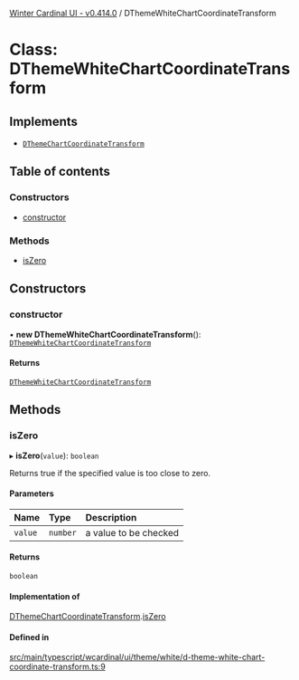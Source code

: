 [Winter Cardinal UI - v0.414.0](../index.md) / DThemeWhiteChartCoordinateTransform

# Class: DThemeWhiteChartCoordinateTransform

## Implements

- [`DThemeChartCoordinateTransform`](../interfaces/DThemeChartCoordinateTransform.md)

## Table of contents

### Constructors

- [constructor](DThemeWhiteChartCoordinateTransform.md#constructor)

### Methods

- [isZero](DThemeWhiteChartCoordinateTransform.md#iszero)

## Constructors

### constructor

• **new DThemeWhiteChartCoordinateTransform**(): [`DThemeWhiteChartCoordinateTransform`](DThemeWhiteChartCoordinateTransform.md)

#### Returns

[`DThemeWhiteChartCoordinateTransform`](DThemeWhiteChartCoordinateTransform.md)

## Methods

### isZero

▸ **isZero**(`value`): `boolean`

Returns true if the specified value is too close to zero.

#### Parameters

| Name | Type | Description |
| :------ | :------ | :------ |
| `value` | `number` | a value to be checked |

#### Returns

`boolean`

#### Implementation of

[DThemeChartCoordinateTransform](../interfaces/DThemeChartCoordinateTransform.md).[isZero](../interfaces/DThemeChartCoordinateTransform.md#iszero)

#### Defined in

[src/main/typescript/wcardinal/ui/theme/white/d-theme-white-chart-coordinate-transform.ts:9](https://github.com/winter-cardinal/winter-cardinal-ui/blob/v0.414.0/src/main/typescript/wcardinal/ui/theme/white/d-theme-white-chart-coordinate-transform.ts#L9)
